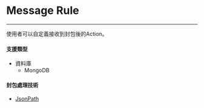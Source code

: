 # Message Rule

---

使用者可以自定義接收到封包後的Action。

#### 支援類型

* 資料庫
  * MongoDB

#### 封包處理技術

* [JsonPath](http://goessner.net/articles/JsonPath/)




